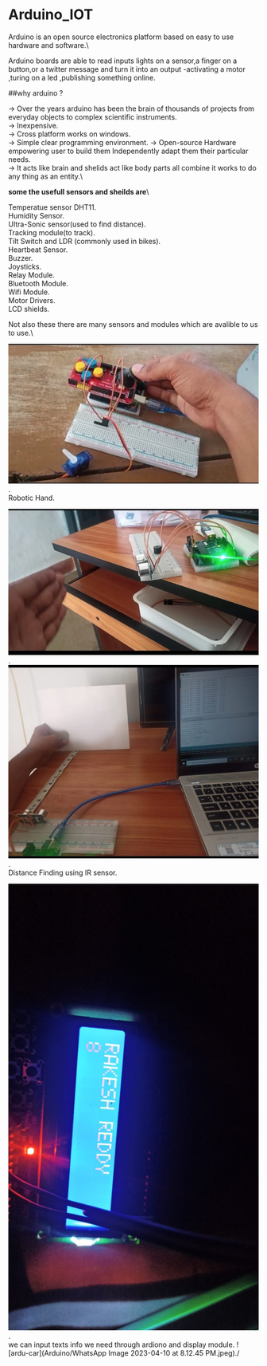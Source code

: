 # Arduino_IOT
Arduino is an open source electronics platform based on easy to use hardware and software.\

Arduino boards are able to read inputs lights on a sensor,a finger on a button,or a twitter message and turn it into an output -activating a motor ,turing on a led ,publishing something online.


##why arduino ?

-> Over the years arduino has been the brain of thousands of projects from everyday objects to complex scientific instruments.\
-> Inexpensive.\
-> Cross platform works on windows.\
-> Simple clear programming environment.
-> Open-source Hardware empowering user to build them Independently adapt them their particular needs.\
-> It acts like brain and shelids act like body parts all combine it works to do any thing as an entity.\

**some the usefull sensors and sheilds are**\

Temperatue sensor DHT11.\
Humidity Sensor.\
Ultra-Sonic sensor(used to find distance).\
Tracking module(to track).\
Tilt Switch and LDR (commonly used in bikes).\
Heartbeat Sensor.\
Buzzer.\
Joysticks.\
Relay Module.\
Bluetooth Module.\
Wifi Module.\
Motor Drivers.\
LCD shields.

Not also these there are many sensors and modules which are avalible to us to use.\


![ardu-2](https://github.com/Rakeshreddysr2401/Arduino_IOT/blob/main/Arduino/WhatsApp%20Image%202023-04-10%20at%207.34.20%20PM.jpeg).\
 Robotic Hand.
 
![ardu-3](https://github.com/Rakeshreddysr2401/Arduino_IOT/blob/main/Arduino/WhatsApp%20Image%202023-04-10%20at%207.33.26%20PM.jpeg).\
![ardu-4](https://github.com/Rakeshreddysr2401/Arduino_IOT/blob/main/Arduino/WhatsApp%20Image%202023-04-10%20at%207.35.24%20PM.jpeg).\
Distance Finding using IR sensor.

![ardu-1](https://github.com/Rakeshreddysr2401/Arduino_IOT/blob/main/Arduino/WhatsApp%20Image%202023-04-10%20at%207.07.21%20PM.jpeg).\
we can input texts info we need through ardiono and display module.
![ardu-car](Arduino/WhatsApp Image 2023-04-10 at 8.12.45 PM.jpeg)./




